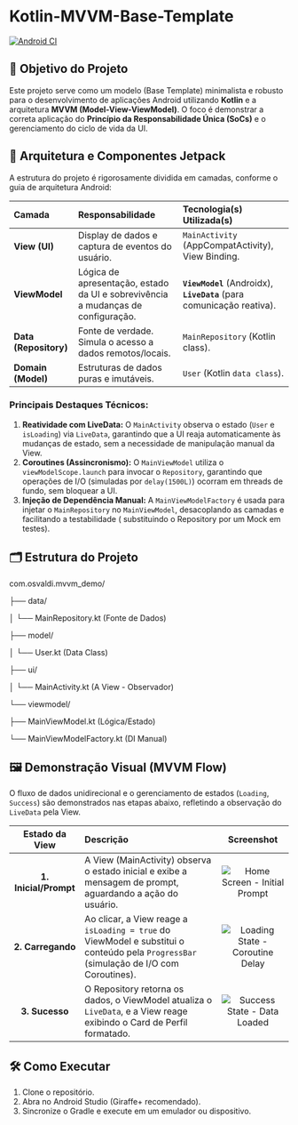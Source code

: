 # Kotlin-MVVM-Base-Template

[![Android CI](https://github.com/VirtroidDidi/Kotlin-MVVM-Base-Template/actions/workflows/android.yml/badge.svg)](https://github.com/VirtroidDidi/Kotlin-MVVM-Base-Template/actions/workflows/android.yml)


## 🎯 Objetivo do Projeto

Este projeto serve como um modelo (Base Template) minimalista e robusto para o desenvolvimento de
aplicações Android utilizando **Kotlin** e a arquitetura **MVVM (Model-View-ViewModel)**. O foco é
demonstrar a correta aplicação do **Princípio da Responsabilidade Única (SoCs)** e o gerenciamento
do ciclo de vida da UI.

## 🧱 Arquitetura e Componentes Jetpack

A estrutura do projeto é rigorosamente dividida em camadas, conforme o guia de arquitetura Android:

| Camada                | Responsabilidade                                                                 | Tecnologia(s) Utilizada(s)                                             |
|:----------------------|:---------------------------------------------------------------------------------|:-----------------------------------------------------------------------|
| **View (UI)**         | Display de dados e captura de eventos do usuário.                                | `MainActivity` (AppCompatActivity), View Binding.                      |
| **ViewModel**         | Lógica de apresentação, estado da UI e sobrevivência a mudanças de configuração. | **`ViewModel`** (Androidx), **`LiveData`** (para comunicação reativa). |
| **Data (Repository)** | Fonte de verdade. Simula o acesso a dados remotos/locais.                        | `MainRepository` (Kotlin class).                                       |
| **Domain (Model)**    | Estruturas de dados puras e imutáveis.                                           | `User` (Kotlin `data class`).                                          |

### Principais Destaques Técnicos:

1. **Reatividade com LiveData:** O `MainActivity` observa o estado (`User` e `isLoading`) via
   `LiveData`, garantindo que a UI reaja automaticamente às mudanças de estado, sem a necessidade de
   manipulação manual da View.
2. **Coroutines (Assincronismo):** O `MainViewModel` utiliza o `viewModelScope.launch` para invocar
   o `Repository`, garantindo que operações de I/O (simuladas por `delay(1500L)`) ocorram em threads
   de fundo, sem bloquear a UI.
3. **Injeção de Dependência Manual:** A `MainViewModelFactory` é usada para injetar o
   `MainRepository` no `MainViewModel`, desacoplando as camadas e facilitando a testabilidade (
   substituindo o Repository por um Mock em testes).

## 🗂️ Estrutura do Projeto

com.osvaldi.mvvm_demo/

├── data/

│ └── MainRepository.kt (Fonte de Dados)

├── model/

│ └── User.kt (Data Class)

├── ui/

│ └── MainActivity.kt (A View - Observador)

└── viewmodel/

├── MainViewModel.kt (Lógica/Estado)

└── MainViewModelFactory.kt (DI Manual)

## 🖼️ Demonstração Visual (MVVM Flow)

O fluxo de dados unidirecional e o gerenciamento de estados (`Loading`, `Success`) são demonstrados
nas etapas abaixo, refletindo a observação do `LiveData` pela View.

| Estado da View | Descrição | Screenshot |
|:---:|:---|:---:|
| **1. Inicial/Prompt** | A View (MainActivity) observa o estado inicial e exibe a mensagem de prompt, aguardando a ação do usuário. | ![Home Screen - Initial Prompt](https://github.com/user-attachments/assets/61015a05-6785-4f07-8713-3a9d97e2a974) |
| **2. Carregando** | Ao clicar, a View reage a `isLoading = true` do ViewModel e substitui o conteúdo pela `ProgressBar` (simulação de I/O com Coroutines). | ![Loading State - Coroutine Delay](https://github.com/user-attachments/assets/560de9c9-cdbf-4dc4-aed2-040098fd114a) |
| **3. Sucesso** | O Repository retorna os dados, o ViewModel atualiza o `LiveData`, e a View reage exibindo o Card de Perfil formatado. | ![Success State - Data Loaded](https://github.com/user-attachments/assets/63c4f64e-f89e-4557-8b5f-c68c481890bb) |


## 🛠️ Como Executar

1. Clone o repositório.
2. Abra no Android Studio (Giraffe+ recomendado).
3. Sincronize o Gradle e execute em um emulador ou dispositivo.